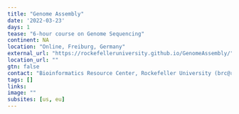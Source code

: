 ```yaml
---
title: "Genome Assembly"
date: '2022-03-23'
days: 1
tease: "6-hour course on Genome Sequencing"
continent: NA
location: "Online, Freiburg, Germany"
external_url: "https://rockefelleruniversity.github.io/GenomeAssembly/"
location_url: ""
gtn: false
contact: "Bioinformatics Resource Center, Rockefeller University (brc@rockefeller.edu)"
tags: []
links:
image: ""
subsites: [us, eu]
---
```

